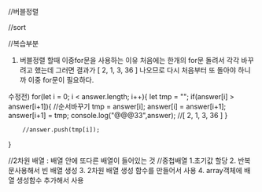 //버블정렬

//sort


//복습부분
1. 버블정렬 할때 이중for문을 사용하는 이유
처음에는 한개의 for문 돌려서 각각 바꾸려고 했는데 그러면 결과가 [ 2, 1, 3, 36 ] 나오므로 다시 처음부터 또 돌아야 하니까
이중 for문이 필요하다.

수정전)
for(let i = 0; i < answer.length; i++){ 
        let tmp = "";
            if(answer[i] > answer[i+1]){ //순서바꾸기 
                tmp = answer[i];
                answer[i] = answer[i+1];
                answer[i+1] = tmp; 
                console.log("@@@33",answer); //[ 2, 1, 3, 36 ]
            }
        
        //answer.push(tmp[i]);
 }

 //2차원 배열 : 배열 안에 또다른 배열이 들어있는 것 
 //중첩배열
 1.초기값 할당
 2. 반복문사용해서 빈 배열 생성
 3. 2차원 배열 생성 함수를 만들어서 사용
 4. array객체에 배열 생성함수 추가해서 사용


   